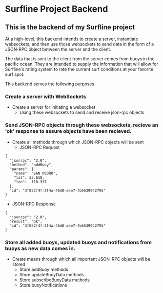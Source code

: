 # Surfline Project Backend

## This is the backend of my Surfline project

At a high-level, this backend intends to create a server, instantiate websockets, and then use those websockets to send data in the form of a JSON-RPC object between the server and the client. 

The data that is sent to the client from the server comes from buoys in the pacific ocean. They are intended to supply the information that will allow for Surfline's rating system to rate the current surf conditions at your favorite surf spot.

This backend serves the following purposes.

### Create a server with WebSockets

* Create a server for initiating a websocket
  * Using these websockets to send and receive json-rpc objects

### Send JSON-RPC objects through these websockets, recieve an 'ok' response to assure objects have been recieved.

* Create all methods through which JSON-RPC objects will be sent
  * JSON-RPC Request
```
{
  "jsonrpc": "2.0",
  "method": "addBuoy",
  "params": {
    "name": "SAN PEDRO",
    "lat": 33.618,
    "lon": -118.317
  },
  "id": "3f052f4f-2f4a-46d8-aee7-fb6639942795"
}
```
  * JSON-RPC Response
```
{
  "jsonrpc": "2.0",
  "result": "ok",
  "id": "3f052f4f-2f4a-46d8-aee7-fb6639942795"
}
````

### Store all added buoys, updated buoys and notifications from buoys as new data comes in.

* Create means through which all important JSON-RPC objects will be stored
  * Store addBuoy methods
  * Store updateBuoyData methods
  * Store subscribeBuoyData methods
  * Store buoyNotifications
